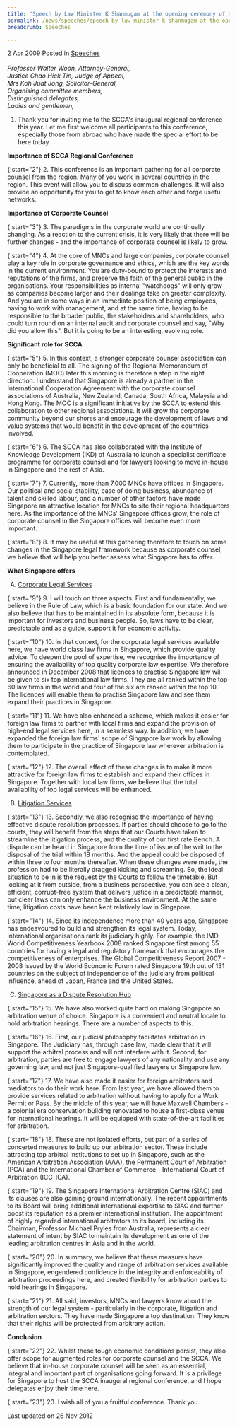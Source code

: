 ```yaml
---
title: 'Speech by Law Minister K Shanmugam at the opening ceremony of the inaugural Singapore Corporate Counsel Association Regional Conference 2009'
permalink: /news/speeches/speech-by-law-minister-k-shanmugam-at-the-opening-ceremony-of-the-inaugural-singapore-corporate/
breadcrumb: Speeches

---
```



2 Apr 2009 Posted in [Speeches](/news/speeches)
<br>  
*Professor Walter Woon, Attorney-General,*  
*Justice Chao Hick Tin, Judge of Appeal,*  
*Mrs Koh Juat Jong, Solicitor-General,*   
*Organising committee members,*  
*Distinguished delegates,*  
*Ladies and gentlemen,*  


1. Thank you for inviting me to the SCCA's inaugural regional conference this year. Let me first welcome all participants to this conference, especially those from abroad who have made the special effort to be here today.  

**Importance of SCCA Regional Conference**

{:start="2"}
2. This conference is an important gathering for all corporate counsel from the region.  Many of you work in several countries in the region.  This event will allow you to discuss common challenges.  It will also provide an opportunity for you to get to know each other and forge useful networks.


**Importance of Corporate Counsel**

{:start="3"}
3. The paradigms in the corporate world are continually changing.  As a reaction to the current crisis, it is very likely that there will be further changes - and the importance of corporate counsel is likely to grow.

{:start="4"}
4. At the core of MNCs and large companies, corporate counsel play a key role in corporate governance and ethics, which are the key words in the current environment.  You are duty-bound to protect the interests and reputations of the firms, and preserve the faith of the general public in the organisations.  Your responsibilities as internal "watchdogs" will only grow as companies become larger and their dealings take on greater complexity.  And you are in some ways in an immediate position of being employees, having to work with management, and at the same time, having to be responsible to the broader public, the stakeholders and shareholders, who could turn round on an internal audit and corporate counsel and say, "Why did you allow this". But it is going to be an interesting, evolving role. 

**Significant role for SCCA** 

{:start="5"}
5. In this context, a stronger corporate counsel association can only be beneficial to all. The signing of the Regional Memorandum of Cooperation (MOC) later this morning is therefore a step in the right direction.  I understand that Singapore is already a partner in the International Cooperation Agreement with the corporate counsel associations of Australia, New Zealand, Canada, South Africa, Malaysia and Hong Kong.  The MOC is a significant initiative by the SCCA to extend this collaboration to other regional associations.  It will grow the corporate community beyond our shores and encourage the development of laws and value systems that would benefit in the development of the countries involved.

{:start="6"}
6. The SCCA has also collaborated with the Institute of Knowledge Development (IKD) of Australia to launch a specialist certificate programme for corporate counsel and for lawyers looking to move in-house in Singapore and the rest of Asia.

{:start="7"}
7. Currently, more than 7,000 MNCs have offices in Singapore.  Our political and social stability, ease of doing business, abundance of talent and skilled labour, and a number of other factors have made Singapore an attractive location for MNCs to site their regional headquarters here.  As the importance of the MNCs' Singapore offices grow, the role of corporate counsel in the Singapore offices will become even more important.

{:start="8"}
8. It may be useful at this gathering therefore to touch on some changes in the Singapore legal framework because as corporate counsel, we believe that will help you better assess what Singapore has to offer.

**What Singapore offers**

<ol style="list-style-type: upper-alpha">
<li><u>Corporate Legal Services </u></li>
</ol>

{:start="9"}
9. I will touch on three aspects. First and fundamentally, we believe in the Rule of Law, which is a basic foundation for our state. And we also believe that has to be maintained in its absolute form, because it is important for investors and business people. So, laws have to be clear, predictable and as a guide, support it for economic activity. 

{:start="10"}
10. In that context, for the corporate legal services available here, we have world class law firms in Singapore, which provide quality advice.  To deepen the pool of expertise, we recognise the importance of ensuring the availability of top quality corporate law expertise.  We therefore announced in December 2008 that licences to practise Singapore law will be given to six top international law firms.  They are all ranked within the top 60 law firms in the world and four of the six are ranked within the top 10.  The licences will enable them to practise Singapore law and see them expand their practices in Singapore.

{:start="11"}
11. We have also enhanced a scheme, which makes it easier for foreign law firms to partner with local firms and expand the provision of high-end legal services here, in a seamless way. In addition, we have expanded the foreign law firms' scope of Singapore law work by allowing them to participate in the practice of Singapore law wherever arbitration is contemplated.  

{:start="12"}
12. The overall effect of these changes is to make it more attractive for foreign law firms to establish and expand their offices in Singapore. Together with local law firms, we believe that the total availability of top legal services will be enhanced. 


<ol start="2" style="list-style-type: upper-alpha">
<li><u>Litigation Services </u></li>
</ol>

{:start="13"}
13. Secondly, we also recognise the importance of having effective dispute resolution processes. If parties should choose to go to the courts, they will benefit from the steps that our Courts have taken to streamline the litigation process, and the quality of our first rate Bench. A dispute can be heard in Singapore from the time of issue of the writ to the disposal of the trial within 18 months. And the appeal could be disposed of within three to four months thereafter. When these changes were made, the profession had to be literally dragged kicking and screaming. So, the ideal situation to be in is the request by the Courts to follow the timetable. But looking at it from outside, from a business perspective, you can see a clean, efficient, corrupt-free system that delivers justice in a predictable manner, but clear laws can only enhance the business environment. At the same time, litigation costs have been kept relatively low in Singapore. 

{:start="14"}
14. Since its independence more than 40 years ago, Singapore has endeavoured to build and strengthen its legal system.  Today, international organisations rank its judiciary highly.  For example, the IMD World Competitiveness Yearbook 2008 ranked Singapore first among 55 countries for having a legal and regulatory framework that encourages the competitiveness of enterprises.  The Global Competitiveness Report 2007 - 2008 issued by the World Economic Forum rated Singapore 19th out of 131 countries on the subject of independence of the judiciary from political influence, ahead of Japan, France and the United States.

<ol start="3" style="list-style-type: upper-alpha">
<li><u>Singapore as a Dispute Resolution Hub</u></li>
</ol>

{:start="15"}
15. We have also worked quite hard on making Singapore an arbitration venue of choice. Singapore is a convenient and neutral locale to hold arbitration hearings.  There are a number of aspects to this.

{:start="16"}
16. First, our judicial philosophy facilitates arbitration in Singapore.  The Judiciary has, through case law, made clear that it will support the arbitral process and will not interfere with it.  Second, for arbitration, parties are free to engage lawyers of any nationality and use any governing law, and not just Singapore-qualified lawyers or Singapore law.  

{:start="17"}
17. We have also made it easier for foreign arbitrators and mediators to do their work here.  From last year, we have allowed them to provide services related to arbitration without having to apply for a Work Permit or Pass.  By the middle of this year, we will have Maxwell Chambers - a colonial era conservation building renovated to house a first-class venue for international hearings.  It will be equipped with state-of-the-art facilities for arbitration.  

{:start="18"}
18. These are not isolated efforts, but part of a series of concerted measures to build up our arbitration sector.  These include attracting top arbitral institutions to set up in Singapore, such as the American Arbitration Association (AAA), the Permanent Court of Arbitration (PCA) and the International Chamber of Commerce - International Court of Arbitration (ICC-ICA).  

{:start="19"}
19.  The Singapore International Arbitration Centre (SIAC) and its clauses are also gaining ground internationally.  The recent appointments to its Board will bring additional international expertise to SIAC and further boost its reputation as a premier international institution.  The appointment of highly regarded international arbitrators to its board, including its Chairman, Professor Michael Pryles from Australia, represents a clear statement of intent by SIAC to maintain its development as one of the leading arbitration centres in Asia and in the world.

{:start="20"}
20. In summary, we believe that these measures have significantly improved the quality and range of arbitration services available in Singapore, engendered confidence in the integrity and enforceability of arbitration proceedings here, and created flexibility for arbitration parties to hold hearings in Singapore.   

{:start="21"}
21. All said, investors, MNCs and lawyers know about the strength of our legal system - particularly in the corporate, litigation and arbitration sectors.  They have made Singapore a top destination.  They know that their rights will be protected from arbitrary action.  

**Conclusion**

{:start="22"}
22. Whilst these tough economic conditions persist, they also offer scope for augmented roles for corporate counsel and the SCCA.  We believe that in-house corporate counsel will be seen as an essential, integral and important part of organisations going forward. It is a privilege for Singapore to host the SCCA inaugural regional conference, and I hope delegates enjoy their time here.

{:start="23"}
23. I wish all of you a fruitful conference. Thank you.

<p class="right-side-updated">Last updated on 26 Nov 2012</p>
